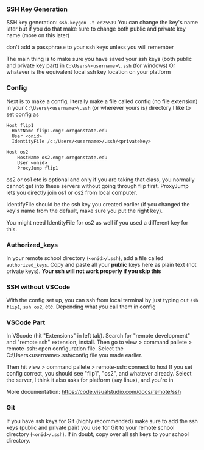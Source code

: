 ### SSH Key Generation

SSH key generation: `ssh-keygen -t ed25519`
You can change the key's name later but if you do that make sure to change both public and private key name (more on this later) 

don't add a passphrase to your ssh keys unless you will remember

The main thing is to make sure you have saved your ssh keys (both public and private key part) in `C:\Users\<username>\.ssh` (for windows) 
Or whatever is the equivalent local ssh key location on your platform

### Config

Next is to make a config, literally make a file called config (no file extension) in your `C:\Users\<username>\.ssh` (or wherever yours is) directory
I like to set config as 

```
Host flip1
  HostName flip1.engr.oregonstate.edu
  User <onid>
  IdentityFile /c:/Users/<username>/.ssh/<privatekey>
  
Host os2
    HostName os2.engr.oregonstate.edu
    User <onid>
    ProxyJump flip1
```

os2 or os1 etc is optional and only if you are taking that class, you normally cannot get into these servers without going through flip first. ProxyJump lets you directly join os1 or os2 from local computer.

IdentifyFile should be the ssh key you created earlier (if you changed the key's name from the default, make sure you put the right key).

You might need IdentityFile for os2 as well if you used a different key for this.

### Authorized_keys
In your remote school directory (`<onid>/.ssh`), add a file called `authorized_keys`. Copy and paste all your **public** keys here as plain text (not private keys). **Your ssh will not work properly if you skip this**

### SSH without VSCode
With the config set up, you can ssh from local terminal by just typing out `ssh flip1`, `ssh os2`, etc. Depending what you call them in config

### VSCode Part

In VScode (hit "Extensions" in left tab). Search for "remote development" and "remote ssh" extension, install. Then go to view > command pallete > remote-ssh: open configuration file. Select the C:\Users\<username>\.ssh\config file you made earlier.

Then hit view > command pallete > remote-ssh: connect to host
If you set config correct, you should see "flip1", "os2", and whatever already.
Select the server, I think it also asks for platform (say linux), and you're in

More documentation:  https://code.visualstudio.com/docs/remote/ssh

### Git

If you have ssh keys for Git (highly recommended) make sure to add the ssh keys (public and private pair) you use for Git to your remote school directory (`<onid>/.ssh`). If in doubt, copy over all ssh keys to your school directory.